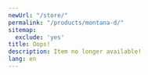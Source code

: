 ```yaml
---
newUrl: "/store/"
permalink: "/products/montana-d/"
sitemap:
  exclude: 'yes'
title: Oops!
description: Item no longer available!
lang: en
---
```

